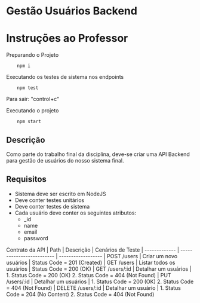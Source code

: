 # Gestão Usuários Backend

# Instruções ao Professor
Preparando o Projeto

		npm i

Executando os testes de sistema nos endpoints

		npm test
Para sair: "control+c"

Executando o projeto

		npm start


## Descrição
Como parte do trabalho final da disciplina, deve-se criar uma API Backend para gestão de usuários do nosso sistema final.

## Requisitos
* Sistema deve ser escrito em NodeJS
* Deve conter testes unitários
* Deve conter testes de sistema
* Cada usuário deve conter os seguintes atributos: 
	* _id
	* name
	* email
	* password


Contrato da API
| Path					| Descrição					| Cenários de Teste
| ------------- 		| ------------------------- | ------------------
| POST /users			| Criar um novo usuários	| Status Code = 201 (Created)
| GET /users			| Listar todos os usuários	| Status Code = 200 (OK)
| GET /users/:id 		| Detalhar um usuários		| 1. Status Code = 200 (OK) 2. Status Code = 404 (Not Found)
| PUT /users/:id 		| Detalhar um usuários		| 1. Status Code = 200 (OK) 2. Status Code = 404 (Not Found)
| DELETE /users/:id		| Detalhar um usuário 		| 1. Status Code = 204 (No Content) 2. Status Code = 404 (Not Found)
